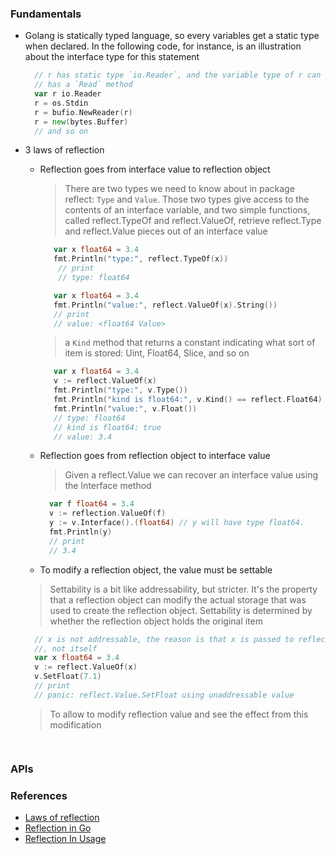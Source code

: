 
### Fundamentals
- Golang is statically typed language, so every variables get a static type when declared. In the following code, 
for instance, is an illustration about the interface type for this statement
  ```go
    // r has static type `io.Reader`, and the variable type of r can hold any value whose type 
    // has a `Read` method
    var r io.Reader
    r = os.Stdin
    r = bufio.NewReader(r)
    r = new(bytes.Buffer)
    // and so on
  ```
  
- 3 laws of reflection
  - Reflection goes from interface value to reflection object
    > There are two types we need to know about in package reflect: `Type` and `Value`. Those two types give access to 
    the contents of an interface variable, and two simple functions, called reflect.TypeOf and reflect.ValueOf, 
    retrieve reflect.Type and reflect.Value pieces out of an interface value
    ```go
       var x float64 = 3.4
       fmt.Println("type:", reflect.TypeOf(x))
        // print
        // type: float64
    ```
    ```go
       var x float64 = 3.4
       fmt.Println("value:", reflect.ValueOf(x).String()) 
       // print
       // value: <float64 Value> 
    ```
    >  a `Kind` method that returns a constant indicating what sort of item is stored: Uint, Float64, Slice, and so on
    
    ```go
       var x float64 = 3.4
       v := reflect.ValueOf(x)
       fmt.Println("type:", v.Type())
       fmt.Println("kind is float64:", v.Kind() == reflect.Float64)
       fmt.Println("value:", v.Float())
       // type: float64
       // kind is float64: true
       // value: 3.4 
    ```
  - Reflection goes from reflection object to interface value
    > Given a reflect.Value we can recover an interface value using the Interface method
    ```go
      var f float64 = 3.4  
      v := reflection.ValueOf(f)
      y := v.Interface().(float64) // y will have type float64.
      fmt.Println(y)
      // print
      // 3.4
    ```
    
  - To modify a reflection object, the value must be settable
   > Settability is a bit like addressability, but stricter. It's the property that a reflection object can modify
   the actual storage that was used to create the reflection object. Settability is determined by whether the reflection object holds the original item
   
   ```go
     // x is not addressable, the reason is that x is passed to reflect.ValueOf(...) as a copy of x
     //, not itself
     var x float64 = 3.4
     v := reflect.ValueOf(x)
     v.SetFloat(7.1)
     // print
     // panic: reflect.Value.SetFloat using unaddressable value
   ```
   > To allow to modify reflection value and see the effect from this modification
   ```go
    
   ```
### APIs

### References
- [Laws of reflection](https://blog.golang.org/laws-of-reflection)
- [Reflection in Go](https://www.integralist.co.uk/posts/reflection-in-go/)
- [Reflection In Usage](https://github.com/a8m/reflect-examples)